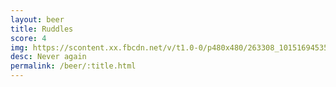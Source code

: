 ```yaml
---
layout: beer
title: Ruddles
score: 4
img: https://scontent.xx.fbcdn.net/v/t1.0-0/p480x480/263308_10151694535858745_1991147618_n.jpg?oh=b0ce463ae4a64940f2b10b3bd2404e05&oe=590B75F0
desc: Never again
permalink: /beer/:title.html
---
```

